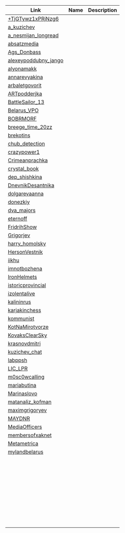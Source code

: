 | Link                 | Name                  | Description            |
| ---------------------|---------------------- |:----------------------:|
| [+TjGTywz1xPRjNzg6](https://t.me/+TjGTywz1xPRjNzg6)    | 
| [a_kuzichev](https://t.me/a_kuzichev)           | 
| [a_nesmijan_longread](https://t.me/a_nesmijan_longread)  | 
| [absatzmedia](https://t.me/absatzmedia)          | 
| [Ags_Donbass](https://t.me/Ags_Donbass)          | 
| [alexeypoddubny_jango](https://t.me/alexeypoddubny_jango) | 
| [alyonamakk](https://t.me/alyonamakk)           | 
| [annarevyakina](https://t.me/annarevyakina)        | 
| [arbaletgovorit](https://t.me/arbaletgovorit)       | 
| [ARTpodderjka](https://t.me/ARTpodderjka)         | 
| [BattleSailor_13](https://t.me/BattleSailor_13)      | 
| [Belarus_VPO](https://t.me/Belarus_VPO)          | 
| [BOBRMORF](https://t.me/BOBRMORF)             | 
| [breege_time_20zz](https://t.me/breege_time_20zz)     | 
| [brekotins](https://t.me/brekotins)            | 
| [chub_detection](https://t.me/chub_detection)       | 
| [crazypower1](https://t.me/crazypower1)          | 
| [Crimeanprachka](https://t.me/Crimeanprachka)       | 
| [crystal_book](https://t.me/crystal_book)         | 
| [dep_shishkina](https://t.me/dep_shishkina)        | 
| [DnevnikDesantnika](https://t.me/DnevnikDesantnika)    | 
| [dolgarevaanna](https://t.me/dolgarevaanna)        | 
| [donezkiy](https://t.me/donezkiy)             | 
| [dva_majors](https://t.me/dva_majors)           | 
| [eternoff](https://t.me/eternoff)             | 
| [FridrihShow](https://t.me/FridrihShow)          | 
| [Grigorjev](https://t.me/Grigorjev)            | 
| [harry_homolsky](https://t.me/harry_homolsky)       | 
| [HersonVestnik](https://t.me/HersonVestnik)        | 
| [iikhu](https://t.me/iikhu)                | 
| [imnotbozhena](https://t.me/imnotbozhena)         | 
| [IronHelmets](https://t.me/IronHelmets)          | 
| [istoricprovincial](https://t.me/istoricprovincial)    | 
| [izolentalive](https://t.me/izolentalive)         | 
| [kalininrus](https://t.me/kalininrus)           | 
| [karjakinchess](https://t.me/karjakinchess)        | 
| [kommunist](https://t.me/kommunist)            | 
| [KotNaMirotvorze](https://t.me/KotNaMirotvorze)      | 
| [KovaksClearSky](https://t.me/KovaksClearSky)       | 
| [krasnovdmitri](https://t.me/krasnovdmitri)        | 
| [kuzichev_chat](https://t.me/kuzichev_chat)        | 
| [labppsh](https://t.me/labppsh)              | 
| [LIC_LPR](https://t.me/LIC_LPR)              | 
| [m0sc0wcalling](https://t.me/m0sc0wcalling)        | 
| [mariabutina](https://t.me/mariabutina)          | 
| [Marinaslovo](https://t.me/Marinaslovo)          | 
| [matanaliz_kofman](https://t.me/matanaliz_kofman)     | 
| [maximgrigoryev](https://t.me/maximgrigoryev)       | 
| [MAYDNR](https://t.me/MAYDNR)               | 
| [MediaOfficers](https://t.me/MediaOfficers)        | 
| [membersofxaknet](https://t.me/membersofxaknet)      | 
| [Metametrica](https://t.me/Metametrica)          | 
| [mylandbelarus](https://t.me/mylandbelarus)        | 
| [](https://t.me/ncbs18)               | 
| [](https://t.me/nemeZ1da_ru)          | 
| [](https://t.me/NeSocSeti)            | 
| [](https://t.me/nos_chanel)           | 
| [](https://t.me/OlesyaShigina)        | 
| [](https://t.me/olgaseletskaya)       | 
| [](https://t.me/Opalennye_vojnoj)     | 
| [](https://t.me/opdnrinfo)            | 
| [](https://t.me/opennewss)            | 
| [](https://t.me/oplnr)                | 
| [](https://t.me/opoveshenie)          | 
| [](https://t.me/orsha_pereobutaya)    | 
| [](https://t.me/petrlundstrem)        | 
| [](https://t.me/politsputnik)         | 
| [](https://t.me/rosich_admin)         | 
| [](https://t.me/rsotmdivision)        | 
| [](https://t.me/russiaz)              | 
| [](https://t.me/sergeyvostrecov)      | 
| [](https://t.me/sharikovtime)         | 
| [](https://t.me/smershmsk)            | 
| [](https://t.me/spainrus)             | 
| [](https://t.me/sskarnaukhov)         | 
| [](https://t.me/strazh_1)             | 
| [](https://t.me/stringer_donetsk)     | 
| [](https://t.me/tactical_13)          | 
| [](https://t.me/ukr_leaks)            | 
| [](https://t.me/vadovskaya)           | 
| [](https://t.me/verysexydasha)        | 
| [](https://t.me/vitteli)              | 
| [](https://t.me/voytenkos)            | 
| [](https://t.me/vv_volodin)           | 
| [](https://t.me/war_ukr_russ)         | 
| [](https://t.me/warhistoryalconafter) | 
| [](https://t.me/xaknet_team)          | 
| [](https://t.me/xoxol_uk)             | 
| [](https://t.me/zhurnalistka_z)       | 
| [](https://t.me/ZSU_Hunter_2_0)       | 
